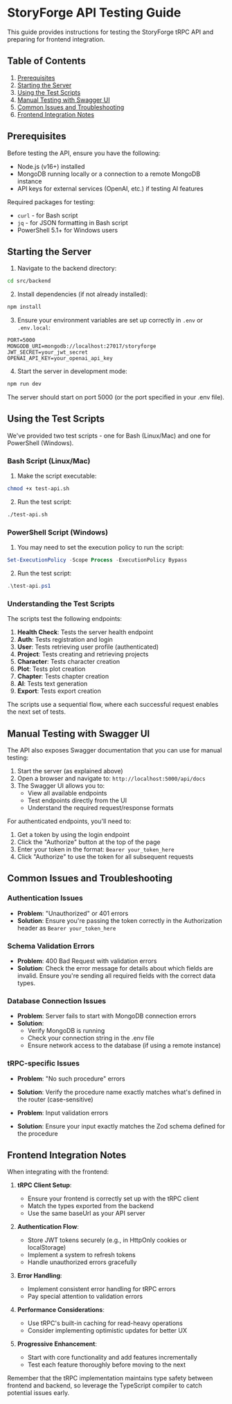 # StoryForge API Testing Guide

This guide provides instructions for testing the StoryForge tRPC API and preparing for frontend integration.

## Table of Contents

1. [Prerequisites](#prerequisites)
2. [Starting the Server](#starting-the-server)
3. [Using the Test Scripts](#using-the-test-scripts)
4. [Manual Testing with Swagger UI](#manual-testing-with-swagger-ui)
5. [Common Issues and Troubleshooting](#common-issues-and-troubleshooting)
6. [Frontend Integration Notes](#frontend-integration-notes)

## Prerequisites

Before testing the API, ensure you have the following:

- Node.js (v16+) installed
- MongoDB running locally or a connection to a remote MongoDB instance
- API keys for external services (OpenAI, etc.) if testing AI features

Required packages for testing:
- `curl` - for Bash script
- `jq` - for JSON formatting in Bash script
- PowerShell 5.1+ for Windows users

## Starting the Server

1. Navigate to the backend directory:

```bash
cd src/backend
```

2. Install dependencies (if not already installed):

```bash
npm install
```

3. Ensure your environment variables are set up correctly in `.env` or `.env.local`:

```
PORT=5000
MONGODB_URI=mongodb://localhost:27017/storyforge
JWT_SECRET=your_jwt_secret
OPENAI_API_KEY=your_openai_api_key
```

4. Start the server in development mode:

```bash
npm run dev
```

The server should start on port 5000 (or the port specified in your .env file).

## Using the Test Scripts

We've provided two test scripts - one for Bash (Linux/Mac) and one for PowerShell (Windows).

### Bash Script (Linux/Mac)

1. Make the script executable:

```bash
chmod +x test-api.sh
```

2. Run the test script:

```bash
./test-api.sh
```

### PowerShell Script (Windows)

1. You may need to set the execution policy to run the script:

```powershell
Set-ExecutionPolicy -Scope Process -ExecutionPolicy Bypass
```

2. Run the test script:

```powershell
.\test-api.ps1
```

### Understanding the Test Scripts

The scripts test the following endpoints:

1. **Health Check**: Tests the server health endpoint
2. **Auth**: Tests registration and login
3. **User**: Tests retrieving user profile (authenticated)
4. **Project**: Tests creating and retrieving projects
5. **Character**: Tests character creation
6. **Plot**: Tests plot creation
7. **Chapter**: Tests chapter creation
8. **AI**: Tests text generation
9. **Export**: Tests export creation

The scripts use a sequential flow, where each successful request enables the next set of tests.

## Manual Testing with Swagger UI

The API also exposes Swagger documentation that you can use for manual testing:

1. Start the server (as explained above)
2. Open a browser and navigate to: `http://localhost:5000/api/docs`
3. The Swagger UI allows you to:
   - View all available endpoints
   - Test endpoints directly from the UI
   - Understand the required request/response formats

For authenticated endpoints, you'll need to:
1. Get a token by using the login endpoint
2. Click the "Authorize" button at the top of the page
3. Enter your token in the format: `Bearer your_token_here`
4. Click "Authorize" to use the token for all subsequent requests

## Common Issues and Troubleshooting

### Authentication Issues

- **Problem**: "Unauthorized" or 401 errors
- **Solution**: Ensure you're passing the token correctly in the Authorization header as `Bearer your_token_here`

### Schema Validation Errors

- **Problem**: 400 Bad Request with validation errors
- **Solution**: Check the error message for details about which fields are invalid. Ensure you're sending all required fields with the correct data types.

### Database Connection Issues

- **Problem**: Server fails to start with MongoDB connection errors
- **Solution**: 
  - Verify MongoDB is running
  - Check your connection string in the .env file
  - Ensure network access to the database (if using a remote instance)

### tRPC-specific Issues

- **Problem**: "No such procedure" errors
- **Solution**: Verify the procedure name exactly matches what's defined in the router (case-sensitive)

- **Problem**: Input validation errors
- **Solution**: Ensure your input exactly matches the Zod schema defined for the procedure

## Frontend Integration Notes

When integrating with the frontend:

1. **tRPC Client Setup**:
   - Ensure your frontend is correctly set up with the tRPC client
   - Match the types exported from the backend
   - Use the same baseUrl as your API server

2. **Authentication Flow**:
   - Store JWT tokens securely (e.g., in HttpOnly cookies or localStorage)
   - Implement a system to refresh tokens
   - Handle unauthorized errors gracefully

3. **Error Handling**:
   - Implement consistent error handling for tRPC errors
   - Pay special attention to validation errors

4. **Performance Considerations**:
   - Use tRPC's built-in caching for read-heavy operations
   - Consider implementing optimistic updates for better UX

5. **Progressive Enhancement**:
   - Start with core functionality and add features incrementally
   - Test each feature thoroughly before moving to the next

Remember that the tRPC implementation maintains type safety between frontend and backend, so leverage the TypeScript compiler to catch potential issues early. 
